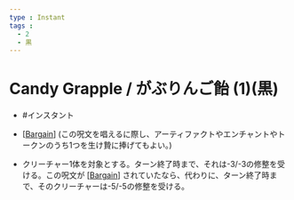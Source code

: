 ```yaml
---
type : Instant
tags : 
  - 2
  - 黒
---
```

# Candy Grapple / がぶりんご飴 (1)(黒)

* #インスタント

* [[Bargain]] (この呪文を唱えるに際し、アーティファクトやエンチャントやトークンのうち1つを生け贄に捧げてもよい。)
* クリーチャー1体を対象とする。ターン終了時まで、それは-3/-3の修整を受ける。この呪文が [[Bargain]] されていたなら、代わりに、ターン終了時まで、そのクリーチャーは-5/-5の修整を受ける。

[//begin]: # "Autogenerated link references for markdown compatibility"
[Bargain]: ../../KeywordAbilities/Bargain.md "Bargain / 協約"
[//end]: # "Autogenerated link references"
